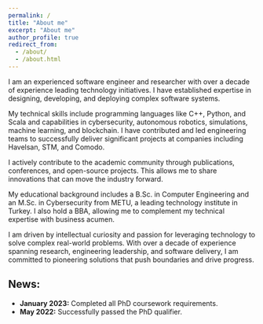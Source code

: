 ```yaml
---
permalink: /
title: "About me"
excerpt: "About me"
author_profile: true
redirect_from: 
  - /about/
  - /about.html
---
```

I am an experienced software engineer and researcher with over a decade of experience leading technology initiatives. I have established expertise in designing, developing, and deploying complex software systems.

My technical skills include programming languages like C++, Python, and Scala and capabilities in cybersecurity, autonomous robotics, simulations, machine learning, and blockchain. I have contributed and led engineering teams to successfully deliver significant projects at companies including Havelsan, STM, and Comodo.

I actively contribute to the academic community through publications, conferences, and open-source projects. This allows me to share innovations that can move the industry forward.

My educational background includes a B.Sc. in Computer Engineering and an M.Sc. in Cybersecurity from METU, a leading technology institute in Turkey. I also hold a BBA, allowing me to complement my technical expertise with business acumen.

I am driven by intellectual curiosity and passion for leveraging technology to solve complex real-world problems. With over a decade of experience spanning research, engineering leadership, and software delivery, I am committed to pioneering solutions that push boundaries and drive progress.

## News:

* **January 2023:** Completed all PhD coursework requirements.
* **May 2022:** Successfully passed the PhD qualifier.


